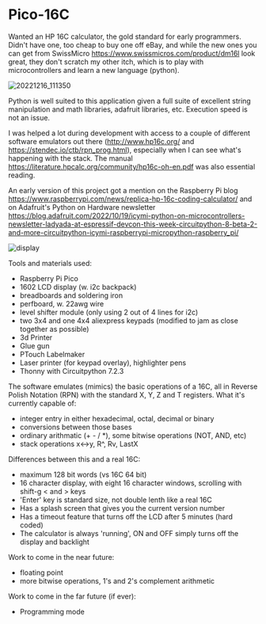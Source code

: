 # Pico-16C

Wanted an HP 16C calculator, the gold standard for early programmers.  Didn't have one, too cheap to buy one off eBay, and while the new ones you can get from SwissMicro https://www.swissmicros.com/product/dm16l look great, they don't scratch my other itch, which is to play with microcontrollers and learn a new language (python).

![20221216_111350](https://user-images.githubusercontent.com/3163755/208143630-0adfedb8-aefc-4b81-bcc0-ad03d90b67fd.jpg)

Python is well suited to this application given a full suite of excellent string manipulation and math libraries, adafruit libraries, etc.  Execution speed is not an issue.

I was helped a lot during development with access to a couple of different software emulators out there (http://www.hp16c.org/ and https://stendec.io/ctb/rpn_prog.html), especially when I can see what's happening with the stack.  The manual https://literature.hpcalc.org/community/hp16c-oh-en.pdf was also essential reading.

An early version of this project got a mention on the Raspberry Pi blog https://www.raspberrypi.com/news/replica-hp-16c-coding-calculator/ and on Adafruit's Python on Hardware newsletter https://blog.adafruit.com/2022/10/19/icymi-python-on-microcontrollers-newsletter-ladyada-at-espressif-devcon-this-week-circuitpython-8-beta-2-and-more-circuitpython-icymi-raspberrypi-micropython-raspberry_pi/

![display](https://user-images.githubusercontent.com/3163755/208183857-9a8b2352-2085-4349-9562-698ef9c96bff.jpg)

Tools and materials used:
  - Raspberry Pi Pico
  - 1602 LCD display (w. i2c backpack)
  - breadboards and soldering iron
  - perfboard, w. 22awg wire
  - level shifter module (only using 2 out of 4 lines for i2c)
  - two 3x4 and one 4x4 aliexpress keypads (modified to jam as close together as possible)
  - 3d Printer
  - Glue gun
  - PTouch Labelmaker
  - Laser printer (for keypad overlay), highlighter pens
  - Thonny with Circuitpython 7.2.3
  
The software emulates (mimics) the basic operations of a 16C, all in Reverse Polish Notation (RPN) with the standard X, Y, Z and T registers.
What it's currently capable of:
  - integer entry in either hexadecimal, octal, decimal or binary
  - conversions between those bases
  - ordinary arithmatic (+ - / *), some bitwise operations (NOT, AND, etc)
  - stack operations x<->y, R^, Rv, LastX
  
Differences between this and a real 16C:
  - maximum 128 bit words (vs 16C 64 bit)
  - 16 character display, with eight 16 character windows, scrolling with shift-g < and > keys
  - 'Enter' key is standard size, not double lenth like a real 16C
  - Has a splash screen that gives you the current version number
  - Has a timeout feature that turns off the LCD after 5 minutes (hard coded)
  - The calculator is always 'running', ON and OFF simply turns off the display and backlight

Work to come in the near future:
  - floating point
  - more bitwise operations, 1's and 2's complement arithmetic

Work to come in the far future (if ever):
  - Programming mode

  
